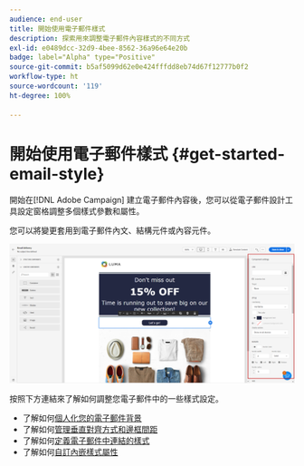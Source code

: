 ```yaml
---
audience: end-user
title: 開始使用電子郵件樣式
description: 探索用來調整電子郵件內容樣式的不同方式
exl-id: e0489dcc-32d9-4bee-8562-36a96e64e20b
badge: label="Alpha" type="Positive"
source-git-commit: b5af5099d62e0e424fffdd8eb74d67f12777b0f2
workflow-type: ht
source-wordcount: '119'
ht-degree: 100%

---
```


# 開始使用電子郵件樣式 {#get-started-email-style}

開始在[!DNL Adobe Campaign] 建立電子郵件內容後，您可以從電子郵件設計工具設定窗格調整多個樣式參數和屬性。

您可以將變更套用到電子郵件內文、結構元件或內容元件。

![](assets/email_designer_content_components_settings.png)

按照下方連結來了解如何調整您電子郵件中的一些樣式設定。

* 了解如何[個人化您的電子郵件背景](backgrounds.md)
* 了解如何[管理垂直對齊方式和邊框間距](alignment-and-padding.md)
* 了解如何[定義電子郵件中連結的樣式](styling-links.md)
* 了解如何[自訂內嵌樣式屬性](inline-styling.md)
